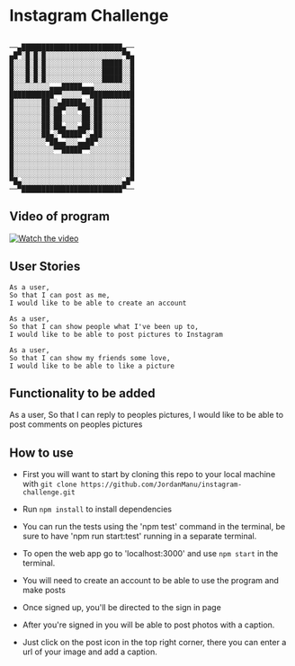 Instagram Challenge
===================

```

──▄█████████████████████████▄──
▄█▀░█░█░█░░░░░░░░░░░░░░░░░░░▀█▄
█░░░█░█░█░░░░░░░░░░░░░░█████░░█
█░░░█░█░█░░░░░░░░░░░░░░█████░░█
█░░░█░█░█░░░░░░░░░░░░░░█████░░█
█░░░░░░░░░▄▄▄█████▄▄▄░░░░░░░░░█
███████████▀▀░░░░░▀▀███████████
█░░░░░░░██░░▄█████▄░░██░░░░░░░█
█░░░░░░░██░██▀░░░▀██░██░░░░░░░█
█░░░░░░░██░██░░░░░██░██░░░░░░░█
█░░░░░░░██░██▄░░░▄██░██░░░░░░░█
█░░░░░░░██▄░▀█████▀░▄██░░░░░░░█
█░░░░░░░░▀██▄▄░░░▄▄██▀░░░░░░░░█
█░░░░░░░░░░▀▀█████▀▀░░░░░░░░░░█
█░░░░░░░░░░░░░░░░░░░░░░░░░░░░░█
█░░░░░░░░░░░░░░░░░░░░░░░░░░░░░█
█░░░░░░░░░░░░░░░░░░░░░░░░░░░░░█
▀█▄░░░░░░░░░░░░░░░░░░░░░░░░░▄█▀
──▀█████████████████████████▀──
```


## Video of program

[![Watch the video](https://imgur.com/yOaPxri)](https://www.youtube.com/watch?v=wIAwM5qhk1Y)

## User Stories

```
As a user, 
So that I can post as me, 
I would like to be able to create an account

As a user, 
So that I can show people what I've been up to, 
I would like to be able to post pictures to Instagram

As a user, 
So that I can show my friends some love, 
I would like to be able to like a picture

```

## Functionality to be added

As a user,
So that I can reply to peoples pictures, 
I would like to be able to post comments on peoples pictures


## How to use

- First you will want to start by cloning this repo to your local machine with `git clone https://github.com/JordanManu/instagram-challenge.git`

- Run `npm install` to install dependencies
- You can run the tests using the 'npm test' command in the terminal, be sure to have 'npm run start:test' running in a separate terminal.
- To open the web app go to 'localhost:3000' and use `npm start` in the terminal.
- You will need to create an account to be able to use the program and make posts
- Once signed up, you'll be directed to the sign in page
- After you're signed in you will be able to post photos with a caption.
- Just click on the post icon in the top right corner, there you can enter a url of your image and add a caption.
